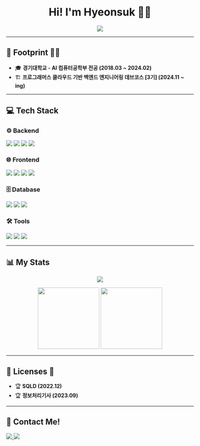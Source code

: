 <h1 align="center">Hi! I'm Hyeonsuk 🙋‍♂️</h1>

<p align="center">
  <img src="https://readme-typing-svg.herokuapp.com?font=Fira+Code&weight=600&pause=1000&color=F7A8B8&center=true&vCenter=true&width=450&height=45&lines=Backend+Engineer;Always+learning+new+things!"/>
</p>

---

## 👣 Footprint 🚶‍♂️
- 🎓 **경기대학교 - AI 컴퓨터공학부 전공 (2018.03 ~ 2024.02)**  
- 🏗 **프로그래머스 클라우드 기반 백엔드 엔지니어링 데브코스 [3기] (2024.11 ~ ing)**  

---

## 💻 Tech Stack  
### ⚙️ Backend  
<p align="left">
  <img src="https://img.shields.io/badge/Java-007396?style=flat&logo=openJDK&logoColor=white"/>
  <img src="https://img.shields.io/badge/Spring-6DB33F?style=flat&logo=Spring&logoColor=white"/>
  <img src="https://img.shields.io/badge/SpringBoot-6DB33F?style=flat&logo=SpringBoot&logoColor=white"/>
  <img src="https://img.shields.io/badge/JPA-59666C?style=flat&logo=Hibernate&logoColor=white"/>
</p>

### 🌐 Frontend  
<p align="left">
  <img src="https://img.shields.io/badge/HTML5-E34F26?style=flat&logo=HTML5&logoColor=white" />
  <img src="https://img.shields.io/badge/CSS3-1572B6?style=flat&logo=CSS3&logoColor=white" />
  <img src="https://img.shields.io/badge/JavaScript-F7DF1E?style=flat&logo=JavaScript&logoColor=white" />
  <img src="https://img.shields.io/badge/jQuery-0769AD?style=flat&logo=jQuery&logoColor=white" />
</p>

### 🗄️ Database  
<p align="left">
  <img src="https://img.shields.io/badge/Oracle%20SQL-F80000?style=flat&logo=Oracle&logoColor=white" />
  <img src="https://img.shields.io/badge/MySQL-4479A1?style=flat&logo=MySQL&logoColor=white" />
  <img src="https://img.shields.io/badge/h2-87CEEB?style=flat&logo=h2&logoColor=white" />
</p>

### 🛠️ Tools  
<p align="left">
  <img src="https://img.shields.io/badge/Docker-2496ED?style=flat&logo=Docker&logoColor=white"/>
  <img src="https://img.shields.io/badge/Git-F05032?style=flat&logo=Git&logoColor=white"/>
  <img src="https://img.shields.io/badge/GitHub-181717?style=flat&logo=GitHub&logoColor=white"/>
</p>

---

## 📊 My Stats  
<p align="center">
  <img src="https://hits.seeyoufarm.com/api/count/incr/badge.svg?url=https%3A%2F%2Fgithub.com%2Fjanghyeonsuk&count_bg=%23F29494&title_bg=%232F2E2E&icon=github.svg&icon_color=%23FFFFFF&title=Github+Views&edge_flat=false"/>
</p>

<p align="center">
  <img src="https://github-readme-stats.vercel.app/api/top-langs/?username=janghyeonsuk&layout=compact&theme=radical" height="165">
  <img src="https://github-readme-stats.vercel.app/api?username=janghyeonsuk&show_icons=true&theme=radical" height="165">
</p>

---

## 📃 Licenses 📜  
- 🏆 **SQLD (2022.12)**  
- 🏆 **정보처리기사 (2023.09)**  

---

## 🚀 Contact Me!  
<p align="left">
  <a href="mailto:vkdnjdjxor@naver.com">
    <img src="https://img.shields.io/badge/Gmail-d14836?style=flat&logo=Gmail&logoColor=white"/>
  </a>
  <a href="https://velog.io/@janghyeonsuk/posts">
    <img src="https://img.shields.io/badge/Velog-20C997?style=flat&logo=Velog&logoColor=white"/>
  </a>
</p>
